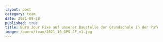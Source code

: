 ```yaml
---
layout: post
category: team
date: 2021-09-28
published: true
title: Büro Jour Fixe auf unserer Baustelle der Grundschule in der Pufendorfstraße in Berlin-Friedrichshain im September 2021.
image: /buero/team/2021_10_GPS-JF_v1.jpg
---
```

